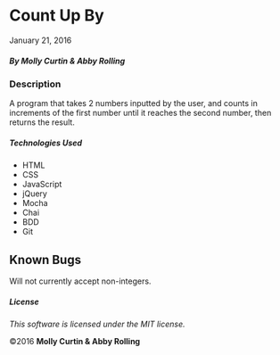 # Count Up By

January 21, 2016

##### By Molly Curtin &amp; Abby Rolling

### Description

A program that takes 2 numbers inputted by the user, and counts in increments of the first number until it reaches the second number, then returns the result.

##### Technologies Used

* HTML
* CSS
* JavaScript
* jQuery
* Mocha
* Chai
* BDD
* Git

## Known Bugs

Will not currently accept non-integers.

##### License

*This software is licensed under the MIT license.*

&copy;2016 **Molly Curtin &amp; Abby Rolling**
